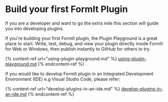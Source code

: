 # Build your first FormIt Plugin

If you are a developer and want to go the extra mile this section will guide you into developing plugins.

If you're building your first FormIt plugin, the Plugin Playground is a great place to start. Write, test, debug, and view your plugin directly inside FormIt for Web or Windows, then publish instantly to GitHub for others to try.

{% content-ref url="using-plugin-playground.md" %}
[using-plugin-playground.md](using-plugin-playground.md)
{% endcontent-ref %}

If you would like to develop FormIt plugin in an Integrated Development Environment (IDE) e.g Visual Studio Code, please refer:

{% content-ref url="develop-plugins-in-an-ide.md" %}
[develop-plugins-in-an-ide.md](develop-plugins-in-an-ide.md)
{% endcontent-ref %}
